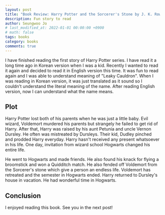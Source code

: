 ```yaml
---
layout: post
title: "Book Review: Harry Potter and the Sorcerer's Stone by J. K. Rowling"
description: Fun story to read
author: Seungwoo Jo
# last_modified_at: 2022-01-01 00:00:00 +0900
# math: false
tags: books
category: books
comments: true
---
```


I have finished reading the first story of Harry Potter series. I have read it a long time ago in Korean version when I was a kid. Recently I wanted to read it again and decided to read it in English version this time. It was fun to read again and I was able to understand meaning of "Leaky Cauldron". When I was reading in Korean version, it was just translated as it sound so I couldn't understand the literal meaning of the name. After reading English version, now I can understand what the name means.

## Plot

Harry Potter lost both of his parents when he was just a little baby. Evil wizard, Voldemort murdered his parents but strangely he failed to get rid of Harry. After that, Harry was raised by his aunt Petunia and uncle Vernon Dursley. He often was mistreated by Dursleys. Their kid, Dudley pinched and prodded Harry everyday. Harry hasn't received any present whatsoever in his life. One day, invitation from wizard school Hogwarts changed his entire life.

He went to Hogwarts and made friends. He also found his knack for flying a broomstick and won a Quidditch match. He also fended off Voldemort from the Sorcerer's stone which give a person an endless life. Voldemort has retreated and the semester in Hogwarts ended. Harry returned to Dursley's house in vacation. He had wonderful time in Hogwarts.

## Conclusion

I enjoyed reading this book. See you in the next post!
